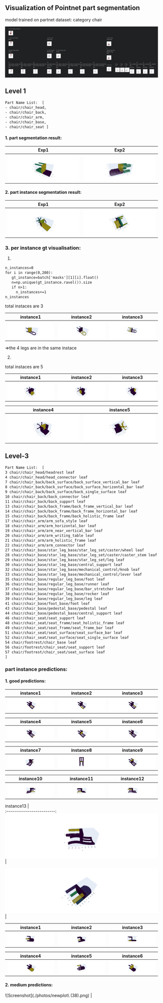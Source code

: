## Visualization of Pointnet part segmentation 

model trained on partnet dataset: category chair

![Screenshot](./photos/unnamed.jpg)

## Level 1 

```
Part Name List:  [
- chair/chair_head,
- chair/chair_back, 
- chair/chair_arm, 
- chair/chair_base,
- chair/chair_seat ]
```

#### 1. part segmentation result:

Exp1             | Exp2
:-------------------------:|:-------------------------:
![Screenshot](./photos/newplot43.png) |  ![Screenshot](./photos/newplot5.png)


#### 2. part instance segmentation result:

Exp1             | Exp2
:-------------------------:|:-------------------------:
![Screenshot](./photos/newplot41.png) |  ![Screenshot](./photos/newplot42.png) 

### 3. per instance gt visualisation:
1. 
```
n_instances=0
for i in range(0,200):
   gt_instance=batch['masks'][1][i].float()
   n=np.unique(gt_instance.ravel()).size
   if n>1:
     n_instances+=1
n_instances
```
total instaces are 3 


instance1             | instance2             | instance3 
:-------------------------:|:-------------------------:|:-------------------------:
![Screenshot](./photos/newplot52.png) |  ![Screenshot](./photos/newplot53.png)  |  ![Screenshot](./photos/newplot51.png) 

=>the 4 legs are in the same instace

2.

total instaces are 5

instance1             | instance2             | instance3 
:-------------------------:|:-------------------------:|:-------------------------:
![Screenshot](./photos/newplot61.png) |  ![Screenshot](./photos/newplot62.png)  |  ![Screenshot](./photos/newplot63.png) 

instance4             | instance5             
:-------------------------:|:-------------------------:
![Screenshot](./photos/newplot64.png) |  ![Screenshot](./photos/newplot65.png)  

## Level-3
```
Part Name List:  [
3 chair/chair_head/headrest leaf
4 chair/chair_head/head_connector leaf
7 chair/chair_back/back_surface/back_surface_vertical_bar leaf
8 chair/chair_back/back_surface/back_surface_horizontal_bar leaf
9 chair/chair_back/back_surface/back_single_surface leaf
10 chair/chair_back/back_connector leaf
11 chair/chair_back/back_support leaf
13 chair/chair_back/back_frame/back_frame_vertical_bar leaf
14 chair/chair_back/back_frame/back_frame_horizontal_bar leaf
15 chair/chair_back/back_frame/back_holistic_frame leaf
17 chair/chair_arm/arm_sofa_style leaf
18 chair/chair_arm/arm_horizontal_bar leaf
19 chair/chair_arm/arm_near_vertical_bar leaf
20 chair/chair_arm/arm_writing_table leaf
21 chair/chair_arm/arm_holistic_frame leaf
22 chair/chair_arm/arm_connector leaf
27 chair/chair_base/star_leg_base/star_leg_set/caster/wheel leaf
28 chair/chair_base/star_leg_base/star_leg_set/caster/caster_stem leaf
29 chair/chair_base/star_leg_base/star_leg_set/leg leaf
30 chair/chair_base/star_leg_base/central_support leaf
32 chair/chair_base/star_leg_base/mechanical_control/knob leaf
33 chair/chair_base/star_leg_base/mechanical_control/lever leaf
35 chair/chair_base/regular_leg_base/foot leaf
36 chair/chair_base/regular_leg_base/runner leaf
37 chair/chair_base/regular_leg_base/bar_stretcher leaf
38 chair/chair_base/regular_leg_base/rocker leaf
39 chair/chair_base/regular_leg_base/leg leaf
41 chair/chair_base/foot_base/foot leaf
43 chair/chair_base/pedestal_base/pedestal leaf
44 chair/chair_base/pedestal_base/central_support leaf
46 chair/chair_seat/seat_support leaf
48 chair/chair_seat/seat_frame/seat_holistic_frame leaf
49 chair/chair_seat/seat_frame/seat_frame_bar leaf
51 chair/chair_seat/seat_surface/seat_surface_bar leaf
52 chair/chair_seat/seat_surface/seat_single_surface leaf
54 chair/footrest/chair_base leaf
56 chair/footrest/chair_seat/seat_support leaf
57 chair/footrest/chair_seat/seat_surface leaf
]
```
### part instance predictions:
#### 1. good predictions:

instance1             | instance2             | instance3 
:-------------------------:|:-------------------------:|:-------------------------:
![Screenshot](./photos/newplot(3).png) |  ![Screenshot](./photos/newplot(4).png)  |  ![Screenshot](./photos/newplot(5).png) 

instance4             | instance5              | instance6         
:-------------------------:|:-------------------------:|:-------------------------:
![Screenshot](./photos/newplot(6).png) |  ![Screenshot](./photos/newplot(7).png)  |   ![Screenshot](./photos/newplot(8).png)

instance7             | instance8              | instance9        
:-------------------------:|:-------------------------:|:-------------------------:
![Screenshot](./photos/newplot(9).png) |  ![Screenshot](./photos/newplot(10).png)  |   ![Screenshot](./photos/newplot(11).png)

instance10             | instance11              | instance12       
:-------------------------:|:-------------------------:|:-------------------------:
![Screenshot](./photos/newplot(12).png) |  ![Screenshot](./photos/newplot(13).png)  |   ![Screenshot](./photos/newplot(14).png)

instance13             |         
:-------------------------:
![Screenshot](./photos/newplot(15).png) | 


![Screenshot](./photos/newplot_28.png) | 

instance1             | instance2             | instance3 
:-------------------------:|:-------------------------:|:-------------------------:
![Screenshot](./photos/newplot_29.png) |  ![Screenshot](./photos/newplot_30.png)  |  ![Screenshot](./photos/newplot_31.png) 

instance4             | instance5              | instance6         
:-------------------------:|:-------------------------:|:-------------------------:
![Screenshot](./photos/newplot_32.png) |  ![Screenshot](./photos/newplot_33.png)  |   ![Screenshot](./photos/newplot_34.png)

#### 2. medium predictions:

![Screenshot](./photos/newplot\ (38).png) | 






